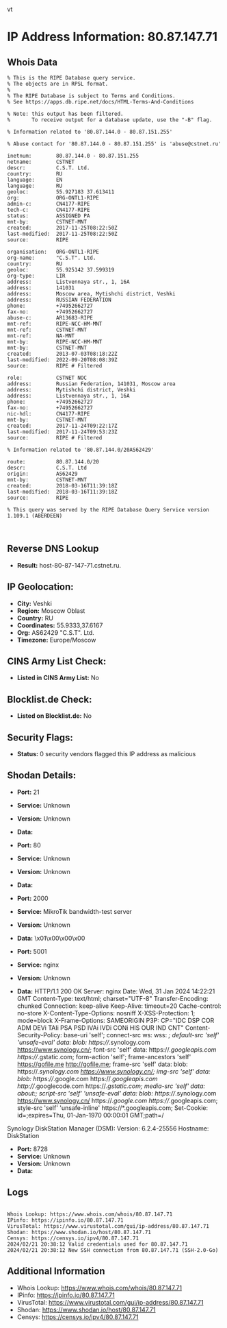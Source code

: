 vt
# IP Address Information: 80.87.147.71

## Whois Data
```
% This is the RIPE Database query service.
% The objects are in RPSL format.
%
% The RIPE Database is subject to Terms and Conditions.
% See https://apps.db.ripe.net/docs/HTML-Terms-And-Conditions

% Note: this output has been filtered.
%       To receive output for a database update, use the "-B" flag.

% Information related to '80.87.144.0 - 80.87.151.255'

% Abuse contact for '80.87.144.0 - 80.87.151.255' is 'abuse@cstnet.ru'

inetnum:        80.87.144.0 - 80.87.151.255
netname:        CSTNET
descr:          C.S.T. Ltd.
country:        RU
language:       EN
language:       RU
geoloc:         55.927183 37.613411
org:            ORG-ONTL1-RIPE
admin-c:        CN4177-RIPE
tech-c:         CN4177-RIPE
status:         ASSIGNED PA
mnt-by:         CSTNET-MNT
created:        2017-11-25T08:22:50Z
last-modified:  2017-11-25T08:22:50Z
source:         RIPE

organisation:   ORG-ONTL1-RIPE
org-name:       "C.S.T". Ltd.
country:        RU
geoloc:         55.925142 37.599319
org-type:       LIR
address:        Listvennaya str., 1, 16A
address:        141031
address:        Moscow area, Mytishchi district, Veshki
address:        RUSSIAN FEDERATION
phone:          +74952662727
fax-no:         +74952662727
abuse-c:        AR13683-RIPE
mnt-ref:        RIPE-NCC-HM-MNT
mnt-ref:        CSTNET-MNT
mnt-ref:        NA-MNT
mnt-by:         RIPE-NCC-HM-MNT
mnt-by:         CSTNET-MNT
created:        2013-07-03T08:18:22Z
last-modified:  2022-09-20T08:08:39Z
source:         RIPE # Filtered

role:           CSTNET NOC
address:        Russian Federation, 141031, Moscow area
address:        Mytishchi district, Veshki
address:        Listvennaya str., 1, 16A
phone:          +74952662727
fax-no:         +74952662727
nic-hdl:        CN4177-RIPE
mnt-by:         CSTNET-MNT
created:        2017-11-24T09:22:17Z
last-modified:  2017-11-24T09:53:23Z
source:         RIPE # Filtered

% Information related to '80.87.144.0/20AS62429'

route:          80.87.144.0/20
descr:          C.S.T. Ltd
origin:         AS62429
mnt-by:         CSTNET-MNT
created:        2018-03-16T11:39:18Z
last-modified:  2018-03-16T11:39:18Z
source:         RIPE

% This query was served by the RIPE Database Query Service version 1.109.1 (ABERDEEN)



```
## Reverse DNS Lookup
- **Result:** host-80-87-147-71.cstnet.ru.

## IP Geolocation:
- **City:** Veshki
- **Region:** Moscow Oblast
- **Country:** RU
- **Coordinates:** 55.9333,37.6167
- **Org:** AS62429 "C.S.T". Ltd.
- **Timezone:** Europe/Moscow

## CINS Army List Check:
- **Listed in CINS Army List:** 
No

## Blocklist.de Check:
- **Listed on Blocklist.de:** 
No

## Security Flags:
- **Status:** 0 security vendors flagged this IP address as malicious

## Shodan Details:
- **Port:** 21
- **Service:** Unknown
- **Version:** Unknown
- **Data:** 

- **Port:** 80
- **Service:** Unknown
- **Version:** Unknown
- **Data:** 

- **Port:** 2000
- **Service:** MikroTik bandwidth-test server
- **Version:** Unknown
- **Data:** \x01\x00\x00\x00

- **Port:** 5001
- **Service:** nginx
- **Version:** Unknown
- **Data:** HTTP/1.1 200 OK
Server: nginx
Date: Wed, 31 Jan 2024 14:22:21 GMT
Content-Type: text/html; charset="UTF-8"
Transfer-Encoding: chunked
Connection: keep-alive
Keep-Alive: timeout=20
Cache-control: no-store
X-Content-Type-Options: nosniff
X-XSS-Protection: 1; mode=block
X-Frame-Options: SAMEORIGIN
P3P: CP="IDC DSP COR ADM DEVi TAIi PSA PSD IVAi IVDi CONi HIS OUR IND CNT"
Content-Security-Policy: base-uri 'self';  connect-src ws: wss: *; default-src 'self' 'unsafe-eval' data: blob: https://*.synology.com https://www.synology.cn/; font-src 'self' data: https://*.googleapis.com https://*.gstatic.com; form-action 'self'; frame-ancestors 'self' https://gofile.me http://gofile.me; frame-src 'self' data: blob: https://*.synology.com https://www.synology.cn/; img-src 'self' data: blob: https://*.google.com https://*.googleapis.com http://*.googlecode.com https://*.gstatic.com; media-src 'self' data: about:;  script-src 'self' 'unsafe-eval' data: blob: https://*.synology.com https://www.synology.cn/ https://*.google.com https://*.googleapis.com; style-src 'self' 'unsafe-inline' https://*.googleapis.com;
Set-Cookie: id=;expires=Thu, 01-Jan-1970 00:00:01 GMT;path=/


Synology DiskStation Manager (DSM):
  Version: 6.2.4-25556
  Hostname: DiskStation


- **Port:** 8728
- **Service:** Unknown
- **Version:** Unknown
- **Data:** 

## Logs
```

Whois Lookup: https://www.whois.com/whois/80.87.147.71
IPinfo: https://ipinfo.io/80.87.147.71
VirusTotal: https://www.virustotal.com/gui/ip-address/80.87.147.71
Shodan: https://www.shodan.io/host/80.87.147.71
Censys: https://censys.io/ipv4/80.87.147.71
2024/02/21 20:38:12 Valid credentials used for 80.87.147.71
2024/02/21 20:38:12 New SSH connection from 80.87.147.71 (SSH-2.0-Go)

```
## Additional Information
- Whois Lookup: https://www.whois.com/whois/80.87.147.71
- IPinfo: https://ipinfo.io/80.87.147.71
- VirusTotal: https://www.virustotal.com/gui/ip-address/80.87.147.71
- Shodan: https://www.shodan.io/host/80.87.147.71
- Censys: https://censys.io/ipv4/80.87.147.71

